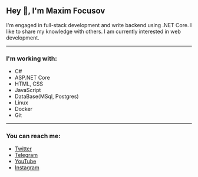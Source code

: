 ## Hey :wave:, I'm **Maxim Focusov**
I'm engaged in full-stack development and write backend using .NET Core. I like to share my knowledge with others. I am currently interested in web development.

---

### I'm working with:
* C#
* ASP.NET Core
* HTML, CSS
* JavaScript
* DataBase(MSql, Postgres)
* Linux
* Docker
* Git

---

### You can reach me:

* [Twitter](https://x.com/Renx1ee)
* [Telegram](https://t.me/Renx1ee)
* [YouTube](https://www.youtube.com/@nezid6432)
* [Instagram](instagram.com/nez1d_f)
